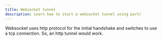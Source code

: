 ```yaml
---
title: Websocket tunnel
description: Learn how to start a websocket tunnel using portr
---
```


Websocket uses http protocol for the initial handshake and switches to use a tcp connection. So, an http tunnel would work.
